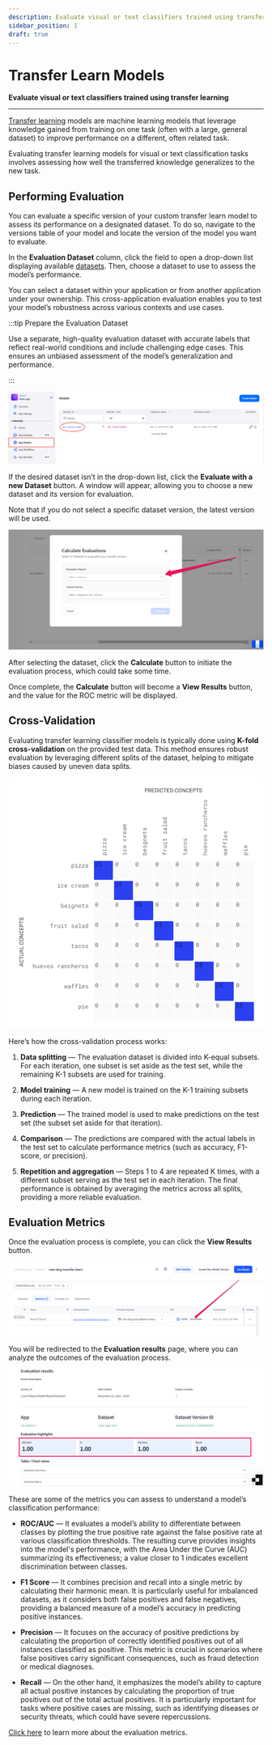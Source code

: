 ```yaml
---
description: Evaluate visual or text classifiers trained using transfer learning
sidebar_position: 1
draft: true
---
```


# Transfer Learn Models

**Evaluate visual or text classifiers trained using transfer learning**
<hr />

[Transfer learning](https://docs.clarifai.com/portal-guide/model/model-types/transfer-learning) models are machine learning models that leverage knowledge gained from training on one task (often with a large, general dataset) to improve performance on a different, often related task.

Evaluating transfer learning models for visual or text classification tasks involves assessing how well the transferred knowledge generalizes to the new task. 

## Performing Evaluation

You can evaluate a specific version of your custom transfer learn model to assess its performance on a designated dataset. To do so, navigate to the versions table of your model and locate the version of the model you want to evaluate. 

In the **Evaluation Dataset** column, click the field to open a drop-down list displaying available [datasets](https://docs.clarifai.com/portal-guide/datasets/create-get-update-delete). Then, choose a dataset to use to assess the model’s performance. 

You can select a dataset within your application or from another application under your ownership. This cross-application evaluation enables you to test your model’s robustness across various contexts and use cases.

:::tip Prepare the Evaluation Dataset

Use a separate, high-quality evaluation dataset with accurate labels that reflect real-world conditions and include challenging edge cases. This ensures an unbiased assessment of the model’s generalization and performance.

:::

![](/img/community/evaluate/evaluate_1.png)

If the desired dataset isn’t in the drop-down list, click the **Evaluate with a new Dataset** button. A window will appear, allowing you to choose a new dataset and its version for evaluation.

Note that if you do not select a specific dataset version, the latest version will be used.

![](/img/community/evaluate/evaluate_2.png)

After selecting the dataset, click the **Calculate** button to initiate the evaluation process, which could take some time.

Once complete, the **Calculate** button will become a **View Results** button, and the value for the ROC metric will be displayed.

## Cross-Validation

Evaluating transfer learning classifier models is typically done using **K-fold cross-validation** on the provided test data. This method ensures robust evaluation by leveraging different splits of the dataset, helping to mitigate biases caused by uneven data splits.  

![cross validation](/img/cross_validation.jpg)

Here’s how the cross-validation process works:  

1. **Data splitting** — The evaluation dataset is divided into K-equal subsets. For each iteration, one subset is set aside as the test set, while the remaining K-1 subsets are used for training.  

2. **Model training** — A new model is trained on the K-1 training subsets during each iteration.  

3. **Prediction** — The trained model is used to make predictions on the test set (the subset set aside for that iteration).  

4. **Comparison** — The predictions are compared with the actual labels in the test set to calculate performance metrics (such as accuracy, F1-score, or precision).  

5. **Repetition and aggregation** — Steps 1 to 4 are repeated K times, with a different subset serving as the test set in each iteration. The final performance is obtained by averaging the metrics across all splits, providing a more reliable evaluation.  

## Evaluation Metrics

Once the evaluation process is complete, you can click the **View Results** button. 

![](/img/community/evaluate/evaluate_17.png)

You will be redirected to the **Evaluation results** page, where you can analyze the outcomes of the evaluation process.

![](/img/community/evaluate/evaluate_16.png)

These are some of the metrics you can assess to understand a model’s classification performance:

- **ROC/AUC** — It evaluates a model’s ability to differentiate between classes by plotting the true positive rate against the false positive rate at various classification thresholds. The resulting curve provides insights into the model's performance, with the Area Under the Curve (AUC) summarizing its effectiveness; a value closer to 1 indicates excellent discrimination between classes.  

- **F1 Score** — It combines precision and recall into a single metric by calculating their harmonic mean. It is particularly useful for imbalanced datasets, as it considers both false positives and false negatives, providing a balanced measure of a model’s accuracy in predicting positive instances.  

- **Precision** — It focuses on the accuracy of positive predictions by calculating the proportion of correctly identified positives out of all instances classified as positive. This metric is crucial in scenarios where false positives carry significant consequences, such as fraud detection or medical diagnoses.  

- **Recall** — On the other hand, it emphasizes the model’s ability to capture all actual positive instances by calculating the proportion of true positives out of the total actual positives. It is particularly important for tasks where positive cases are missing, such as identifying diseases or security threats, which could have severe repercussions.  

[Click here](https://docs.clarifai.com/portal-guide/evaluate/interpreting-evaluations#evaluation-metrics) to learn more about the evaluation metrics. 
